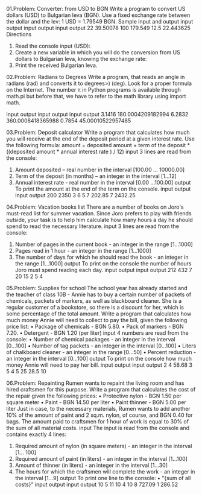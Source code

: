 01.Problem: Converter: from USD to BGN
Write a program to convert US dollars (USD) to Bulgarian leva (BGN). Use a fixed exchange rate between the dollar and the lev: 1 USD = 1.79549 BGN.
Sample input and output
input output   input output  input output
22    39.50078 100   179.549 12.5  22.443625
Directions
1. Read the console input (USD):
2. Create a new variable in which you will do the conversion from US dollars to Bulgarian leva, knowing the exchange rate:
3. Print the received Bulgarian leva.

02.Problem: Radians to Degrees
Write a program, that reads an angle in radians (rad) and converts it to degrees>) (deg). Look for a proper formula on the Internet. 
The number π in Python programs is available through math.pi but before that, we have to refer to the math library using import math.

input	   output             input	   output             input	   output 
3.1416	180.0004209182994		6.2832	360.0008418365988		0.7854	45.00010522957485

03.Problem: Deposit calculator
Write a program that calculates how much you will receive at the end of the deposit period at a given interest rate. Use the following formula:
amount = deposited amount + term of the deposit * ((deposited amount * annual interest rate ) / 12)
input
3 lines are read from the console:
1. Amount deposited – real number in the interval [100.00 … 10000.00]
2. Term of the deposit (in months) – an integer in the interval [1…12]
3. Annual interest rate - real number in the interval [0.00 …100.00]
output
To print the amount at the end of the term on the console.
input	output   input	output
200            2350
3              6
5.7	  202.85   7      2432.25

04.Problem: Vacation books list
There are a number of books on Joro's must-read list for summer vacation. Since Joro prefers to play with friends outside, 
your task is to help him calculate how many hours a day he should spend to read the necessary literature.
input
3 lines are read from the console:
1. Number of pages in the current book - an integer in the range [1…1000]
2. Pages read in 1 hour - an integer in the range [1…1000]
3. The number of days for which he should read the book - an integer in the range [1…1000]
output
To print on the console the number of hours Joro must spend reading each day.
input	output  input	output
212           432   7
20            15
2	    5       4

05.Problem: Supplies for school
The school year has already started and the teacher of class 10B - Annie has to buy a certain number of packets of chemicals, packets of markers, as well as blackboard cleaner. She is a regular customer of a bookstore, so there is a discount for her, which is some percentage of the total amount. Write a program that calculates how much money Annie will need to collect to pay the bill, given the following price list:
• Package of chemicals - BGN 5.80.
• Pack of markers - BGN 7.20.
• Detergent - BGN 1.20 (per liter)
input
4 numbers are read from the console:
• Number of chemical packages - an integer in the interval [0...100]
• Number of tag packets - an integer in the interval [0...100]
• Liters of chalkboard cleaner - an integer in the range [0…50]
• Percent reduction - an integer in the interval [0...100]
output
To print on the console how much money Annie will need to pay her bill.
input	output  input	output
2             4     58.68
3             5
4             5
25	  28.5    10

06.Problem: Repainting
Rumen wants to repaint the living room and has hired craftsmen for this purpose. Write a program that calculates the cost of the repair given the following prices:
• Protective nylon - BGN 1.50 per square meter
• Paint - BGN 14.50 per liter
• Paint thinner - BGN 5.00 per liter
Just in case, to the necessary materials, Rumen wants to add another 10% of the amount of paint and 2 sq.m. nylon, of course, and BGN 0.40 for bags. The amount paid to craftsmen for 1 hour of work is equal to 30% of the sum of all material costs.
input
The input is read from the console and contains exactly 4 lines:
1. Required amount of nylon (in square meters) - an integer in the interval [1... 100]
2. Required amount of paint (in liters) - an integer in the interval [1…100]
3. Amount of thinner (in liters) - an integer in the interval [1…30]
4. The hours for which the craftsmen will complete the work - an integer in the interval [1…9]
output
To print one line to the console:
• "{sum of all costs}"
input	output  input	output
10            5
11            10
4             10
8	    727.09  1     286.52


